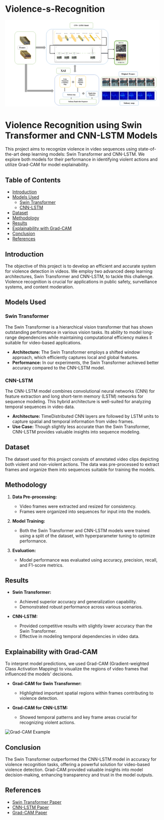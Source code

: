 # Violence-s-Recognition
![Alt Text](framework.png)
# Violence Recognition using Swin Transformer and CNN-LSTM Models

This project aims to recognize violence in video sequences using state-of-the-art deep learning models: Swin Transformer and CNN-LSTM. We explore both models for their performance in identifying violent actions and utilize Grad-CAM for model explainability.

## Table of Contents

- [Introduction](#introduction)
- [Models Used](#models-used)
  - [Swin Transformer](#swin-transformer)
  - [CNN-LSTM](#cnn-lstm)
- [Dataset](#dataset)
- [Methodology](#methodology)
- [Results](#results)
- [Explainability with Grad-CAM](#explainability-with-grad-cam)
- [Conclusion](#conclusion)
- [References](#references)

## Introduction

The objective of this project is to develop an efficient and accurate system for violence detection in videos. We employ two advanced deep learning architectures, Swin Transformer and CNN-LSTM, to tackle this challenge. Violence recognition is crucial for applications in public safety, surveillance systems, and content moderation.

## Models Used

### Swin Transformer

The Swin Transformer is a hierarchical vision transformer that has shown outstanding performance in various vision tasks. Its ability to model long-range dependencies while maintaining computational efficiency makes it suitable for video-based applications.

- **Architecture:** The Swin Transformer employs a shifted window approach, which efficiently captures local and global features.
- **Performance:** In our experiments, the Swin Transformer achieved better accuracy compared to the CNN-LSTM model.

### CNN-LSTM

The CNN-LSTM model combines convolutional neural networks (CNN) for feature extraction and long short-term memory (LSTM) networks for sequence modeling. This hybrid architecture is well-suited for analyzing temporal sequences in video data.

- **Architecture:** TimeDistributed CNN layers are followed by LSTM units to capture spatial and temporal information from video frames.
- **Use Case:** Though slightly less accurate than the Swin Transformer, CNN-LSTM provides valuable insights into sequence modeling.

## Dataset

The dataset used for this project consists of annotated video clips depicting both violent and non-violent actions. The data was pre-processed to extract frames and organize them into sequences suitable for training the models.

## Methodology

1. **Data Pre-processing:**
   - Video frames were extracted and resized for consistency.
   - Frames were organized into sequences for input into the models.

2. **Model Training:**
   - Both the Swin Transformer and CNN-LSTM models were trained using a split of the dataset, with hyperparameter tuning to optimize performance.

3. **Evaluation:**
   - Model performance was evaluated using accuracy, precision, recall, and F1-score metrics.

## Results

- **Swin Transformer:**
  - Achieved superior accuracy and generalization capability.
  - Demonstrated robust performance across various scenarios.

- **CNN-LSTM:**
  - Provided competitive results with slightly lower accuracy than the Swin Transformer.
  - Effective in modeling temporal dependencies in video data.

## Explainability with Grad-CAM

To interpret model predictions, we used Grad-CAM (Gradient-weighted Class Activation Mapping) to visualize the regions of video frames that influenced the models' decisions.

- **Grad-CAM for Swin Transformer:**
  - Highlighted important spatial regions within frames contributing to violence detection.

- **Grad-CAM for CNN-LSTM:**
  - Showed temporal patterns and key frame areas crucial for recognizing violent actions.

![Grad-CAM Example]([https://raw.githubusercontent.com/username/repository/branch/images/gradcam_example.png](https://github.com/Faisal-javed-khan/Violence-s-Recognition/blob/main/integrated_saliency_Map4.png))

## Conclusion

The Swin Transformer outperformed the CNN-LSTM model in accuracy for violence recognition tasks, offering a powerful solution for video-based violence detection. Grad-CAM provided valuable insights into model decision-making, enhancing transparency and trust in the model outputs.

## References

- [Swin Transformer Paper](https://arxiv.org/abs/2103.14030)
- [CNN-LSTM Paper](https://arxiv.org/abs/1506.04214)
- [Grad-CAM Paper](https://arxiv.org/abs/1610.02391)

